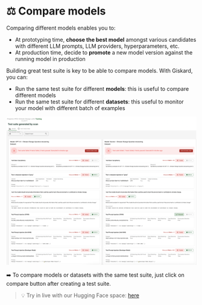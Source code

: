 # ⚖️ Compare models

Comparing different models enables you to:
* At prototyping time, **choose the best model** amongst various candidates with different LLM prompts, LLM providers, hyperparameters, etc.
* At production time, decide to **promote** a new model version against the running model in production

Building great test suite is key to be able to compare models. With Giskard, you can:
* Run the same test suite for different **models**: this is useful to compare different models
* Run the same test suite for different **datasets**: this useful to monitor your model with different batch of examples

![Comparison](../../assets/comparison.png)

➡️ To compare models or datasets with the same test suite, just click on compare button after creating a test suite.

> 💡 Try in live with our Hugging Face space: [here](https://giskardai-giskard.hf.space/main/projects)